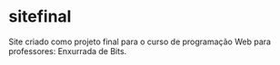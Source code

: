 # sitefinal
Site criado como projeto final para o curso de programação Web para professores: Enxurrada de Bits.
